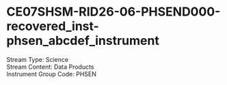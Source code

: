 # CE07SHSM-RID26-06-PHSEND000-recovered_inst-phsen_abcdef_instrument

Stream Type: Science<br>
Stream Content: Data Products<br>
Instrument Group Code: PHSEN<br>
